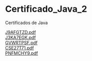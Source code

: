 # Certificado_Java_2
Certificados de Java 

[J9AFGTZD.pdf](https://github.com/user-attachments/files/20662495/J9AFGTZD.pdf)
<br>
[J3KA7EGK.pdf](https://github.com/user-attachments/files/20662498/J3KA7EGK.pdf)
<br>
[GVWRTPSF.pdf](https://github.com/user-attachments/files/20662499/GVWRTPSF.pdf)
<br>
[CSE27T71.pdf](https://github.com/user-attachments/files/20662500/CSE27T71.pdf)
<br>
[PNFMCHY9.pdf](https://github.com/user-attachments/files/20662504/PNFMCHY9.pdf)
